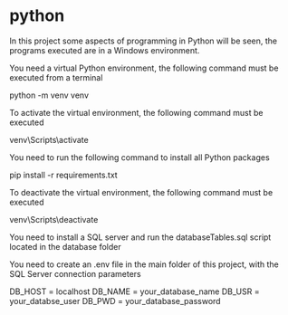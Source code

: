 # python

In this project some aspects of programming in Python will be seen, the programs executed are in a Windows environment.

You need a virtual Python environment, the following command must be executed from a terminal

python -m venv venv

To activate the virtual environment, the following command must be executed

venv\Scripts\activate

You need to run the following command to install all Python packages

pip install -r requirements.txt

To deactivate the virtual environment, the following command must be executed

venv\Scripts\deactivate

You need to install a SQL server and run the databaseTables.sql script located in the database folder

You need to create an .env file in the main folder of this project, with the SQL Server connection parameters

DB_HOST = localhost
DB_NAME = your_database_name
DB_USR = your_databse_user
DB_PWD = your_database_password
